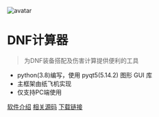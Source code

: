 ![avatar](img\logo.ico)

# DNF计算器

> 为DNF装备搭配及伤害计算提供便利的工具

- python(3.8)编写，使用 pyqt5(5.14.2) 图形 GUI 库
- 主框架由纸飞机实现
- 仅支持PC端使用

[软件介绍](USERMANUAL)
[相关源码](https://github.com/wxh0402/DNFCalculating)
[下载链接](https://wwx.lanzoui.com/b01bfj76f)
<!-- [BUG反馈](https://wwx.lanzoui.com/b01bfj76f) -->
